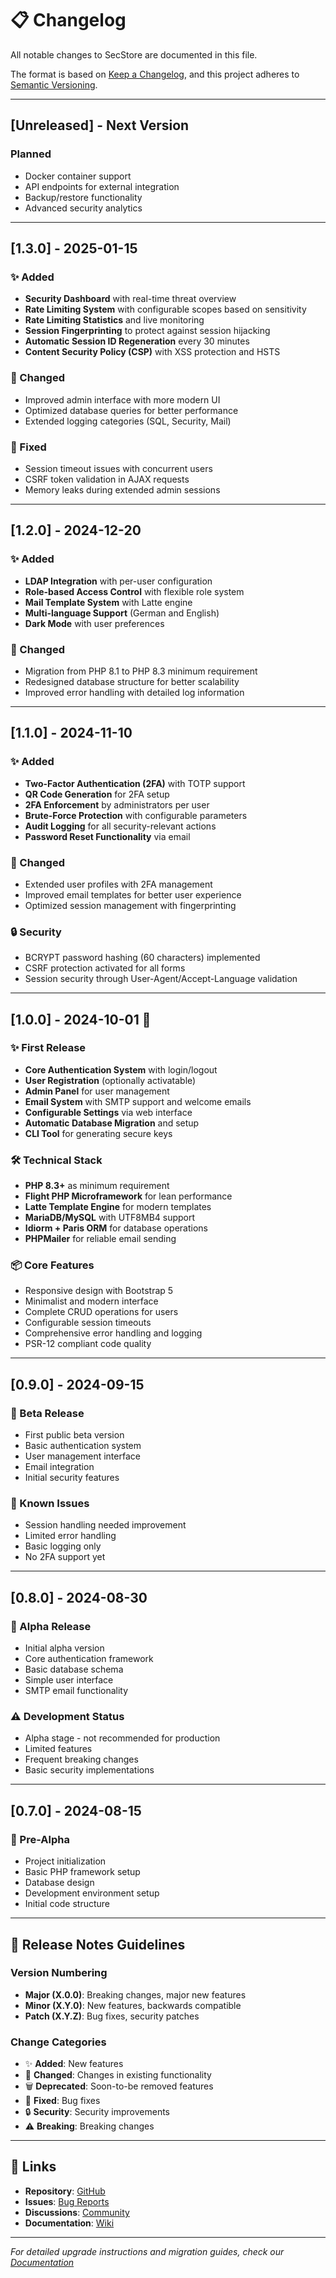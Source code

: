 # 📋 Changelog

All notable changes to SecStore are documented in this file.

The format is based on [Keep a Changelog](https://keepachangelog.com/en/1.0.0/),
and this project adheres to [Semantic Versioning](https://semver.org/spec/v2.0.0.html).

---

## [Unreleased] - Next Version
### Planned
- Docker container support
- API endpoints for external integration
- Backup/restore functionality
- Advanced security analytics

---

## [1.3.0] - 2025-01-15
### ✨ Added
- **Security Dashboard** with real-time threat overview
- **Rate Limiting System** with configurable scopes based on sensitivity
- **Rate Limiting Statistics** and live monitoring
- **Session Fingerprinting** to protect against session hijacking
- **Automatic Session ID Regeneration** every 30 minutes
- **Content Security Policy (CSP)** with XSS protection and HSTS

### 🔄 Changed
- Improved admin interface with more modern UI
- Optimized database queries for better performance
- Extended logging categories (SQL, Security, Mail)

### 🐛 Fixed
- Session timeout issues with concurrent users
- CSRF token validation in AJAX requests
- Memory leaks during extended admin sessions

---

## [1.2.0] - 2024-12-20
### ✨ Added
- **LDAP Integration** with per-user configuration
- **Role-based Access Control** with flexible role system
- **Mail Template System** with Latte engine
- **Multi-language Support** (German and English)
- **Dark Mode** with user preferences

### 🔄 Changed
- Migration from PHP 8.1 to PHP 8.3 minimum requirement
- Redesigned database structure for better scalability
- Improved error handling with detailed log information

---

## [1.1.0] - 2024-11-10
### ✨ Added
- **Two-Factor Authentication (2FA)** with TOTP support
- **QR Code Generation** for 2FA setup
- **2FA Enforcement** by administrators per user
- **Brute-Force Protection** with configurable parameters
- **Audit Logging** for all security-relevant actions
- **Password Reset Functionality** via email

### 🔄 Changed
- Extended user profiles with 2FA management
- Improved email templates for better user experience
- Optimized session management with fingerprinting

### 🔒 Security
- BCRYPT password hashing (60 characters) implemented
- CSRF protection activated for all forms
- Session security through User-Agent/Accept-Language validation

---

## [1.0.0] - 2024-10-01 🎉
### ✨ First Release
- **Core Authentication System** with login/logout
- **User Registration** (optionally activatable)
- **Admin Panel** for user management
- **Email System** with SMTP support and welcome emails
- **Configurable Settings** via web interface
- **Automatic Database Migration** and setup
- **CLI Tool** for generating secure keys

### 🛠️ Technical Stack
- **PHP 8.3+** as minimum requirement
- **Flight PHP Microframework** for lean performance  
- **Latte Template Engine** for modern templates
- **MariaDB/MySQL** with UTF8MB4 support
- **Idiorm + Paris ORM** for database operations
- **PHPMailer** for reliable email sending

### 📦 Core Features
- Responsive design with Bootstrap 5
- Minimalist and modern interface
- Complete CRUD operations for users
- Configurable session timeouts
- Comprehensive error handling and logging
- PSR-12 compliant code quality

---

## [0.9.0] - 2024-09-15
### 🔧 Beta Release
- First public beta version
- Basic authentication system
- User management interface
- Email integration
- Initial security features

### 🐛 Known Issues
- Session handling needed improvement
- Limited error handling
- Basic logging only
- No 2FA support yet

---

## [0.8.0] - 2024-08-30
### 🔧 Alpha Release
- Initial alpha version
- Core authentication framework
- Basic database schema
- Simple user interface
- SMTP email functionality

### ⚠️ Development Status
- Alpha stage - not recommended for production
- Limited features
- Frequent breaking changes
- Basic security implementations

---

## [0.7.0] - 2024-08-15
### 🔧 Pre-Alpha
- Project initialization
- Basic PHP framework setup
- Database design
- Development environment setup
- Initial code structure

---

## 📝 Release Notes Guidelines

### Version Numbering
- **Major (X.0.0)**: Breaking changes, major new features
- **Minor (X.Y.0)**: New features, backwards compatible
- **Patch (X.Y.Z)**: Bug fixes, security patches

### Change Categories
- ✨ **Added**: New features
- 🔄 **Changed**: Changes in existing functionality
- 🗑️ **Deprecated**: Soon-to-be removed features
- 🐛 **Fixed**: Bug fixes
- 🔒 **Security**: Security improvements
- ⚠️ **Breaking**: Breaking changes

---

## 🔗 Links

- **Repository**: [GitHub](https://github.com/madcoda9000/SecStore)
- **Issues**: [Bug Reports](https://github.com/madcoda9000/SecStore/issues)
- **Discussions**: [Community](https://github.com/madcoda9000/SecStore/discussions)
- **Documentation**: [Wiki](https://github.com/madcoda9000/SecStore/wiki)

---

*For detailed upgrade instructions and migration guides, check our [Documentation](Documentation/)*